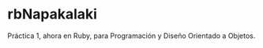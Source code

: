 rbNapakalaki
============

Práctica 1, ahora en Ruby, para Programación y Diseño Orientado a Objetos.
